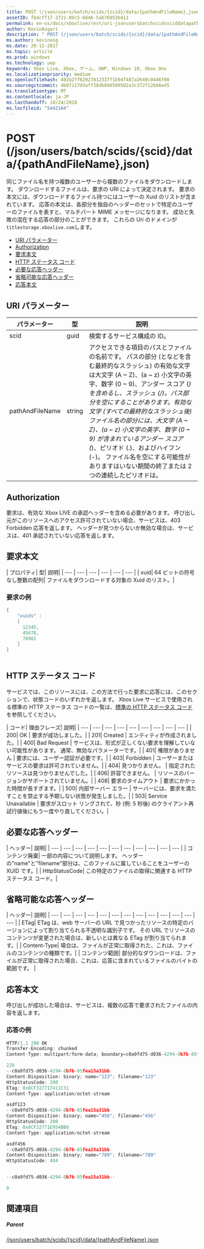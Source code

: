 ```yaml
---
title: POST (/json/users/batch/scids/{scid}/data/{pathAndFileName},json)
assetID: fb4cff17-2721-89c5-6646-5ab76952b411
permalink: en-us/docs/xboxlive/rest/uri-jsonusersbatchscidssciddatapathandfilenametype-post.html
author: KevinAsgari
description: " POST (/json/users/batch/scids/{scid}/data/{pathAndFileName},json)"
ms.author: kevinasg
ms.date: 20-12-2017
ms.topic: article
ms.prod: windows
ms.technology: uwp
keywords: Xbox Live, Xbox, ゲーム, UWP, Windows 10, Xbox One
ms.localizationpriority: medium
ms.openlocfilehash: 492b2ff62927812337f1b94f487a2649c0446f00
ms.sourcegitcommit: 4b97117d3aff38db89d560502a3c372f12bb6ed5
ms.translationtype: MT
ms.contentlocale: ja-JP
ms.lasthandoff: 10/24/2018
ms.locfileid: "5442164"
---
```

# <a name="post-jsonusersbatchscidssciddatapathandfilenamejson"></a>POST (/json/users/batch/scids/{scid}/data/{pathAndFileName},json)
同じファイル名を持つ複数のユーザーから複数のファイルをダウンロードします。 ダウンロードするファイルは、要求の URI によって決定されます。 要求の本文には、ダウンロードするファイル持つにはユーザーの Xuid のリストが含まれています。 応答の本文は、各部分を独自のヘッダーのセットで特定のユーザーのファイルを表すと、マルチパート MIME メッセージになります。 成功と失敗の混在する応答の部分のことができます。 これらの Uri のドメインが`titlestorage.xboxlive.com`します。
 
  * [URI パラメーター](#ID4EX)
  * [Authorization](#ID4ECB)
  * [要求本文](#ID4EPB)
  * [HTTP ステータス コード](#ID4E3C)
  * [必要な応答ヘッダー](#ID4EPAAC)
  * [省略可能な応答ヘッダー](#ID4ESBAC)
  * [応答本文](#ID4E3CAC)
 
<a id="ID4EX"></a>

 
## <a name="uri-parameters"></a>URI パラメーター
 
| パラメーター| 型| 説明| 
| --- | --- | --- | 
| scid| guid| 検索するサービス構成の ID。| 
| pathAndFileName| string| アクセスできる項目のパスとファイルの名前です。 パスの部分 (となどを含む最終的なスラッシュ) の有効な文字は大文字 (A ~ Z)、(a ~ z) 小文字の英字、数字 (0 ~ 9)、アンダー スコア (_) を含めるし、スラッシュ (/)。パス部分を空にすることがあります。有効な文字 (すべての最終的なスラッシュ後) ファイル名の部分には、大文字 (A ~ Z)、(a ~ z) 小文字の英字、数字 (0 ~ 9) が含まれているアンダー スコア (_)、ピリオド (.)、およびハイフン (-)。 ファイル名を空にする可能性がありますはいない期間の終了または 2 つの連続したピリオドは。| 
  
<a id="ID4ECB"></a>

 
## <a name="authorization"></a>Authorization 
 
要求は、有効な Xbox LIVE の承認ヘッダーを含める必要があります。 呼び出し元がこのリソースへのアクセス許可されていない場合、サービスは、403 Forbidden 応答を返します。 ヘッダーが見つからないか無効な場合は、サービスは、401 承認されていない応答を返します。 
  
<a id="ID4EPB"></a>

 
## <a name="request-body"></a>要求本文
 
| プロパティ| 型| 説明| 
| --- | --- | --- | --- | --- | --- | 
| xuid| 64 ビットの符号なし整数の配列| ファイルをダウンロードする対象の Xuid のリスト。| 
 
<a id="ID4EQC"></a>

 
### <a name="sample-request"></a>要求の例
 

```cpp
{
    "xuids" : 
    [
      12345,
      45678,
      78901
    ]
}
      
```

   
<a id="ID4E3C"></a>

 
## <a name="http-status-codes"></a>HTTP ステータス コード 
 
サービスでは、このリソースには、この方法で行った要求に応答には、このセクションで、状態コードのいずれかを返します。 Xbox Live サービスで使用される標準の HTTP ステータス コードの一覧は、[標準の HTTP ステータス コード](../../additional/httpstatuscodes.md)を参照してください。
 
| コード| 理由フレーズ| 説明| 
| --- | --- | --- | --- | --- | --- | --- | --- | --- | 
| 200| OK | 要求が成功しました。| 
| 201| Created | エンティティが作成されました。| 
| 400| Bad Request | サービスは、形式が正しくない要求を理解していない可能性があります。 通常、無効なパラメーターです。| 
| 401| 権限がありません | 要求には、ユーザー認証が必要です。| 
| 403| Forbidden | ユーザーまたはサービスの要求は許可されていません。| 
| 404| 見つかりません。 | 指定されたリソースは見つかりませんでした。| 
| 406| 許容できません。 | リソースのバージョンがサポートされていません。| 
| 408| 要求のタイムアウト | 要求にかかった時間が長すぎます。| 
| 500| 内部サーバー エラー | サーバーには、要求を満たすことを禁止する予期しない状態が発生しました。| 
| 503| Service Unavailable | 要求がスロット リングされて、秒 (例: 5 秒後) のクライアント再試行値後にもう一度やり直してください。| 
  
<a id="ID4EPAAC"></a>

 
## <a name="required-response-headers"></a>必要な応答ヘッダー
 
| ヘッダー| 説明| 
| --- | --- | --- | --- | --- | --- | --- | --- | --- | --- | --- | 
| コンテンツ廃棄| 一部の内容について説明します。 ヘッダーの"name"と"filename"部分は、このファイルに属していることをユーザーの XUID です。| 
| HttpStatusCode| この特定のファイルの取得に関連する HTTP ステータス コード。| 
  
<a id="ID4ESBAC"></a>

 
## <a name="optional-response-headers"></a>省略可能な応答ヘッダー
 
| ヘッダー| 説明| 
| --- | --- | --- | --- | --- | --- | --- | --- | --- | --- | --- | --- | --- | 
| ETag| ETag は、web サーバーの URL で見つかったリソースの特定のバージョンによって割り当てられる不透明な識別子です。 その URL でリソースのコンテンツが変更された場合は、新しいとは異なる ETag が割り当てられます。| 
| Content-Type| 場合は、ファイルが正常に取得された、これは、ファイルのコンテンツの種類です。| 
| コンテンツ範囲| 部分的なダウンロードは、ファイルが正常に取得された場合、これは、応答に含まれているファイルのバイトの範囲です。 | 
  
<a id="ID4E3CAC"></a>

 
## <a name="response-body"></a>応答本文
 
呼び出しが成功した場合は、サービスは、複数の応答で要求されたファイルの内容を返します。
 
<a id="ID4EGDAC"></a>

 
### <a name="sample-response"></a>応答の例 
 

```cpp
HTTP/1.1 200 OK
Transfer-Encoding: chunked
Content-Type: multipart/form-data; boundary=c0a9fd75-d036-4294-8b7b-85fea15a31bb

228
--c0a9fd75-d036-4294-8b7b-85fea15a31bb
Content-Disposition: binary; name="123"; filename="123"
HttpStatusCode: 200
ETag: 0x8CF327717411C31
Content-Type: application/octet-stream

asdf123
--c0a9fd75-d036-4294-8b7b-85fea15a31bb
Content-Disposition: binary; name="456"; filename="456"
HttpStatusCode: 200
ETag: 0x8CF32771E954BB8
Content-Type: application/octet-stream

asdf456
--c0a9fd75-d036-4294-8b7b-85fea15a31bb
Content-Disposition: binary; name="789"; filename="789"
HttpStatusCode: 404


--c0a9fd75-d036-4294-8b7b-85fea15a31bb--

0

```

   
<a id="ID4EUDAC"></a>

 
## <a name="see-also"></a>関連項目
 
<a id="ID4EWDAC"></a>

 
##### <a name="parent"></a>Parent 

[/json/users/batch/scids/{scid}/data/{pathAndFileName},json](uri-jsonusersbatchscidssciddatapathandfilenametype.md)

   